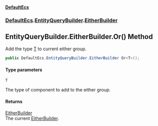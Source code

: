 #### [DefaultEcs](DefaultEcs.md 'DefaultEcs')
### [DefaultEcs](DefaultEcs.md#DefaultEcs 'DefaultEcs').[EntityQueryBuilder](EntityQueryBuilder.md 'DefaultEcs.EntityQueryBuilder').[EitherBuilder](EntityQueryBuilder.EitherBuilder.md 'DefaultEcs.EntityQueryBuilder.EitherBuilder')

## EntityQueryBuilder.EitherBuilder.Or<T>() Method

Add the type [T](EntityQueryBuilder.EitherBuilder.Or_T_().md#DefaultEcs.EntityQueryBuilder.EitherBuilder.Or_T_().T 'DefaultEcs.EntityQueryBuilder.EitherBuilder.Or<T>().T') to current either group.

```csharp
public DefaultEcs.EntityQueryBuilder.EitherBuilder Or<T>();
```
#### Type parameters

<a name='DefaultEcs.EntityQueryBuilder.EitherBuilder.Or_T_().T'></a>

`T`

The type of component to add to the either group.

#### Returns
[EitherBuilder](EntityQueryBuilder.EitherBuilder.md 'DefaultEcs.EntityQueryBuilder.EitherBuilder')  
The current [EitherBuilder](EntityQueryBuilder.EitherBuilder.md 'DefaultEcs.EntityQueryBuilder.EitherBuilder').